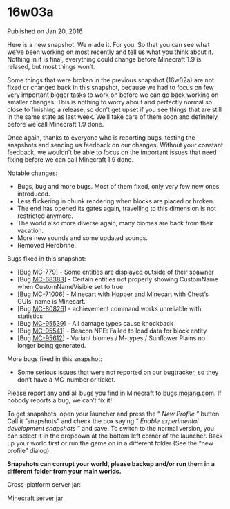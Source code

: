 # 16w03a
Published on Jan 20, 2016

Here is a new snapshot. We made it. For you. So that you can see what we’ve
been working on most recently and tell us what you think about it. Nothing in
it is final, everything could change before Minecraft 1.9 is relased, but most
things won’t.

Some things that were broken in the previous snapshot (16w02a) are not fixed
or changed back in this snapshot, because we had to focus on few very
important bigger tasks to work on before we can go back working on smaller
changes. This is nothing to worry about and perfectly normal so close to
finishing a release, so don’t get upset if you see things that are still in
the same state as last week. We’ll take care of them soon and definitely
before we call Minecraft 1.9 done.

Once again, thanks to everyone who is reporting bugs, testing the snapshots
and sending us feedback on our changes. Without your constant feedback, we
wouldn’t be able to focus on the important issues that need fixing before we
can call Minecraft 1.9 done.

Notable changes:

  * Bugs, bug and more bugs. Most of them fixed, only very few new ones introduced.
  * Less flickering in chunk rendering when blocks are placed or broken.
  * The end has opened its gates again, travelling to this dimension is not restricted anymore.
  * The world also more diverse again, many biomes are back from their vacation.
  * More new sounds and some updated sounds.
  * Removed Herobrine.

Bugs fixed in this snapshot:

  * [Bug [MC-779](https://bugs.mojang.com/browse/MC-779)] - Some entities are displayed outside of their spawner
  * [Bug [MC-68383](https://bugs.mojang.com/browse/MC-68383)] - Certain entities not properly showing CustomName when CustomNameVisible set to true
  * [Bug [MC-71006](https://bugs.mojang.com/browse/MC-71006)] - Minecart with Hopper and Minecart with Chest’s GUIs’ name is Minecart.
  * [Bug [MC-80826](https://bugs.mojang.com/browse/MC-80826)] - achievement command works unreliable with statistics
  * [Bug [MC-95539](https://bugs.mojang.com/browse/MC-95539)] - All damage types cause knockback
  * [Bug [MC-95541](https://bugs.mojang.com/browse/MC-95541)] - Beacon NPE: Failed to load data for block entity
  * [Bug [MC-95612](https://bugs.mojang.com/browse/MC-95612)] - Variant biomes / M-types / Sunflower Plains no longer being generated.

More bugs fixed in this snapshot:

  * Some serious issues that were not reported on our bugtracker, so they don’t have a MC-number or ticket.

Please report any and all bugs you find in Minecraft to
[bugs.mojang.com](https://bugs.mojang.com). If nobody reports a bug, we can’t
fix it!

To get snapshots, open your launcher and press the “ _New Profile_ ” button.
Call it “snapshots” and check the box saying “ _Enable experimental
development snapshots_ ” and save. To switch to the normal version, you can
select it in the dropdown at the bottom left corner of the launcher. Back up
your world first or run the game on in a different folder (See the “new
profile” dialog).

**Snapshots can corrupt your world, please backup and/or run them in a
different folder from your main worlds.**

Cross-platform server jar:

[Minecraft server
jar](https://launcher.mojang.com/mc/game/16w03a/server/ab14d7c921434c4651d171ce7f2873f56e8a7316/server.jar)


